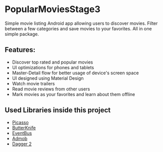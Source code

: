 # PopularMoviesStage3
Simple movie listing Android app allowing users to discover movies. Filter between a few categories and save movies to your favorites. All in one simple package.

## Features:
- Discover top rated and popular movies
- UI optimizations for phones and tablets
- Master-Detail flow for better usage of device's screen space
- UI designed using Material Design
- Watch movie trailers
- Read movie reviews from other users
- Mark movies as your favorites and learn about them offline

## Used Libraries inside this project
- [Picasso](https://github.com/square/picasso)
- [ButterKnife](https://github.com/JakeWharton/butterknife)
- [EventBus](https://github.com/greenrobot/EventBus)
- [Admob](https://github.com/googleads/googleads-mobile-android-examples/tree/master/admob)
- [Dagger 2](https://github.com/google/dagger)
